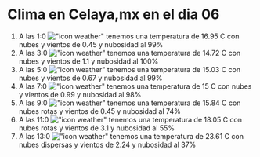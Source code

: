# Clima en Celaya,mx en el dia 06

1. A las 1:0 !["icon weather"](http://openweathermap.org/img/w/04n.png) tenemos una temperatura de 16.95 C con nubes y  vientos de 0.45 y nubosidad al 99%
1. A las 3:0 !["icon weather"](http://openweathermap.org/img/w/04n.png) tenemos una temperatura de 14.72 C con nubes y  vientos de 1.1 y nubosidad al 100%
1. A las 5:0 !["icon weather"](http://openweathermap.org/img/w/04n.png) tenemos una temperatura de 15.03 C con nubes y  vientos de 0.67 y nubosidad al 99%
1. A las 7:0 !["icon weather"](http://openweathermap.org/img/w/04n.png) tenemos una temperatura de 15 C con nubes y  vientos de 0.99 y nubosidad al 98%
1. A las 9:0 !["icon weather"](http://openweathermap.org/img/w/04d.png) tenemos una temperatura de 15.84 C con nubes rotas y  vientos de 0.45 y nubosidad al 74%
1. A las 11:0 !["icon weather"](http://openweathermap.org/img/w/04d.png) tenemos una temperatura de 18.05 C con nubes rotas y  vientos de 3.1 y nubosidad al 55%
1. A las 13:0 !["icon weather"](http://openweathermap.org/img/w/03d.png) tenemos una temperatura de 23.61 C con nubes dispersas y  vientos de 2.24 y nubosidad al 37%
